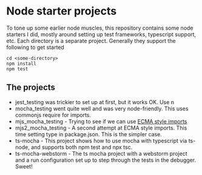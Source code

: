 # Node starter projects

To tone up some earlier node muscles, this repository contains some node starters I did, mostly around setting up test frameworks, typescript support, etc.  Each directory is a separate project.  Generally they support the following to get started

```
cd <some-directory>
npm install
npm test
```

## The projects
* jest_testing was trickier to set up at first, but it works OK.  Use n
* mocha_testing went quite well and was very node-friendly.  This uses commonjs require 
for imports.
* mjs_mocha_testing - Trying to see if we can use [ECMA style imports](https://nodejs.org/api/packages.html#packages_determining_module_system)
* mjs2_mocha_testing - A second attempt at ECMA style imports.  This time setting type in package.json.
This is the simpler case.
* ts-mocha - This project shows how to use mocha with typescript via ts-node, and supports both npm test
and npx tsc.
* ts-mocha-webstorm - The ts mocha project with a webstorm project and a run configuration set up to step through the tests in the debugger.  Sweet!
